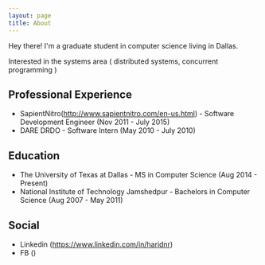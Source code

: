 ```yaml
---
layout: page
title: About
---
```



Hey there! I'm a graduate student in computer science living in Dallas.

Interested in the systems area ( distributed systems, concurrent programming )

Professional Experience
-----------------------

* SapientNitro(http://www.sapientnitro.com/en-us.html) - Software Development Engineer (Nov 2011 - July 2015)
* DARE DRDO - Software Intern (May 2010 - July 2010)


Education
---------

* The University of Texas at Dallas - MS in Computer Science (Aug 2014 - Present)
* National Institute of Technology Jamshedpur - Bachelors in Computer Science (Aug 2007 - May 2011) 

Social
------

* Linkedin (https://www.linkedin.com/in/haridnr)
* FB ()

